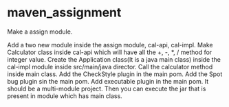 # maven_assignment

Make a assign module.

Add a two new module inside the assign module, cal-api, cal-impl.
Make Calculator class inside cal-api which will have all the +, -, *, / method for integer value.
Create the Application class(It is a java main class) inside the cal-impl module inside src/main/java director.
Call the calculator method inside main class.
Add the CheckStyle plugin in the main pom.
Add the Spot bug plugin sin the main pom.
Add executable plugin in the main pom.
It should be a multi-module project.
Then you can execute the jar that is present in module which has main class.

